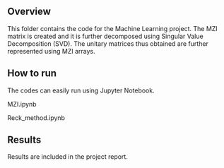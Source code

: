 ## Overview
This folder contains the code for the Machine Learning project. 
The MZI matrix is created and it is further decomposed using Singular Value Decomposition (SVD). 
The unitary matrices thus obtained are further represented using MZI arrays.

## How to run
The codes can easily run using Jupyter Notebook.

MZI.ipynb

Reck_method.ipynb

## Results
Results are included in the project report.
